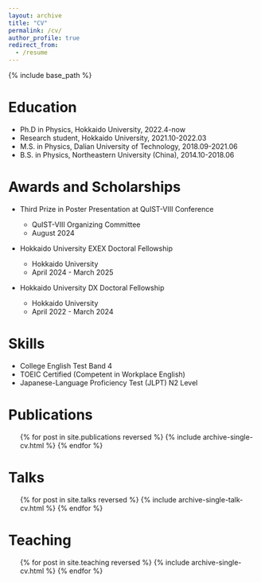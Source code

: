 ```yaml
---
layout: archive
title: "CV"
permalink: /cv/
author_profile: true
redirect_from:
  - /resume
---
```


{% include base_path %}

Education
======
* Ph.D in Physics, Hokkaido University, 2022.4-now
* Research student, Hokkaido University, 2021.10-2022.03
* M.S. in Physics, Dalian University of Technology, 2018.09-2021.06
* B.S. in Physics, Northeastern University (China), 2014.10-2018.06

Awards and Scholarships
======

* Third Prize in Poster Presentation at QuIST-VIII Conference
  * QuIST-VIII Organizing Committee
  * August 2024

* Hokkaido University EXEX Doctoral Fellowship
  * Hokkaido University
  * April 2024 - March 2025

* Hokkaido University DX Doctoral Fellowship
  * Hokkaido University
  * April 2022 - March 2024

Skills
======
* College English Test Band 4
* TOEIC Certified (Competent in Workplace English)
* Japanese-Language Proficiency Test (JLPT) N2 Level 

Publications
======
  <ul>{% for post in site.publications reversed %}
    {% include archive-single-cv.html %}
  {% endfor %}</ul>
  
Talks
======
  <ul>{% for post in site.talks reversed %}
    {% include archive-single-talk-cv.html  %}
  {% endfor %}</ul>
  
Teaching
======
  <ul>{% for post in site.teaching reversed %}
    {% include archive-single-cv.html %}
  {% endfor %}</ul>
  
